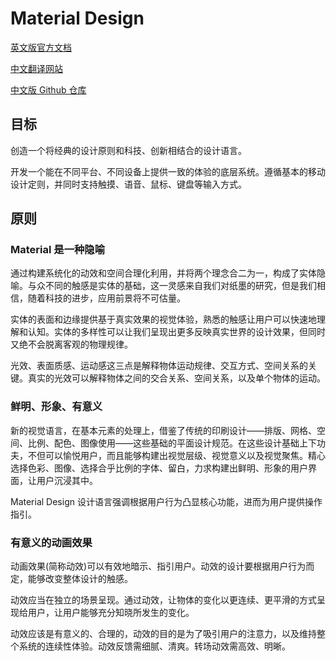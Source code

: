 # Material Design

[英文版官方文档](https://material.io/guidelines/)

[中文翻译网站](https://www.mdui.org/design)

[中文版 Github 仓库](https://github.com/zdhxiong/Material-Design-Chinese)

## 目标

创造一个将经典的设计原则和科技、创新相结合的设计语言。

开发一个能在不同平台、不同设备上提供一致的体验的底层系统。遵循基本的移动设计定则，并同时支持触摸、语音、鼠标、键盘等输入方式。

## 原则

### Material 是一种隐喻

通过构建系统化的动效和空间合理化利用，并将两个理念合二为一，构成了实体隐喻。与众不同的触感是实体的基础，这一灵感来自我们对纸墨的研究，但是我们相信，随着科技的进步，应用前景将不可估量。

实体的表面和边缘提供基于真实效果的视觉体验，熟悉的触感让用户可以快速地理解和认知。实体的多样性可以让我们呈现出更多反映真实世界的设计效果，但同时又绝不会脱离客观的物理规律。

光效、表面质感、运动感这三点是解释物体运动规律、交互方式、空间关系的关键。真实的光效可以解释物体之间的交合关系、空间关系，以及单个物体的运动。

### 鲜明、形象、有意义

新的视觉语言，在基本元素的处理上，借鉴了传统的印刷设计——排版、网格、空间、比例、配色、图像使用——这些基础的平面设计规范。在这些设计基础上下功夫，不但可以愉悦用户，而且能够构建出视觉层级、视觉意义以及视觉聚焦。精心选择色彩、图像、选择合乎比例的字体、留白，力求构建出鲜明、形象的用户界面，让用户沉浸其中。

Material Design 设计语言强调根据用户行为凸显核心功能，进而为用户提供操作指引。

### 有意义的动画效果

动画效果(简称动效)可以有效地暗示、指引用户。动效的设计要根据用户行为而定，能够改变整体设计的触感。

动效应当在独立的场景呈现。通过动效，让物体的变化以更连续、更平滑的方式呈现给用户，让用户能够充分知晓所发生的变化。

动效应该是有意义的、合理的，动效的目的是为了吸引用户的注意力，以及维持整个系统的连续性体验。动效反馈需细腻、清爽。转场动效需高效、明晰。
